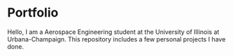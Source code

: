 # Portfolio

Hello,
I am a Aerospace Engineering student at the University of Illinois at Urbana-Champaign.
This repository includes a few personal projects I have done. 
